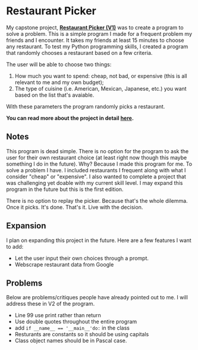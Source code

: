 # Restaurant Picker

My capstone project, [**Restaurant Picker (V1)**](https://github.com/kellyjadams/RestaurantPicker/blob/main/version1.py) was to create a program to solve a problem. This is a simple program I made for a frequent problem my friends and I encounter. It takes my friends at least 15 minutes to choose any restaurant. To test my Python programming skills, I created a program that randomly chooses a restaurant based on a few criteria.

The user will be able to choose two things:
1. How much you want to spend: cheap, not bad, or expensive (this is all relevant to me and my own budget);
2. The type of cuisine (i.e. American, Mexican, Japanese, etc.) you want based on the list that's avaiable.

With these parameters the program randomly picks a restaurant.

**You can read more about the project in detail [here](https://www.kellyjadams.com/post/restaurant-picker-project).**

## Notes
This program is dead simple. There is no option for the program to ask the user for their own restaurant choice (at least right now though this maybe something I do in the future). Why? Because I made this program for me. To solve a problem I have. I included restaurants I frequent along with what I consider "cheap" or "expensive". I also wanted to complete a project that was challenging yet doable with my current skill level. I may expand this program in the future but this is the first edition. 

There is no option to replay the picker. Because that's the whole dilemma. Once it picks. It's done. That's it. Live with the decision.

## Expansion
I plan on expanding this project in the future. Here are a few features I want to add:
- Let the user input their own choices through a prompt.
- Webscrape restaurant data from Google

## Problems
Below are problems/critiques people have already pointed out to me. I will address these in V2 of the program. 
- Line 99 use print rather than return 
- Use double quotes throughout the entire program
- add `if __name__ == '__main__'do:` in the class
- Resturants are constants so it should be using capitals
- Class object names should be in Pascal case.
